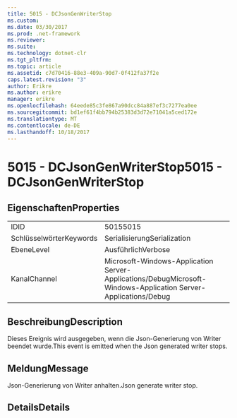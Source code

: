```yaml
---
title: 5015 - DCJsonGenWriterStop
ms.custom: 
ms.date: 03/30/2017
ms.prod: .net-framework
ms.reviewer: 
ms.suite: 
ms.technology: dotnet-clr
ms.tgt_pltfrm: 
ms.topic: article
ms.assetid: c7d70416-88e3-409a-90d7-0f412fa37f2e
caps.latest.revision: "3"
author: Erikre
ms.author: erikre
manager: erikre
ms.openlocfilehash: 64eede85c3fe867a90dcc84a887ef3c7277ea0ee
ms.sourcegitcommit: bd1ef61f4bb794b25383d3d72e71041a5ced172e
ms.translationtype: MT
ms.contentlocale: de-DE
ms.lasthandoff: 10/18/2017
---
```

# <a name="5015---dcjsongenwriterstop"></a><span data-ttu-id="0798c-102">5015 - DCJsonGenWriterStop</span><span class="sxs-lookup"><span data-stu-id="0798c-102">5015 - DCJsonGenWriterStop</span></span>
## <a name="properties"></a><span data-ttu-id="0798c-103">Eigenschaften</span><span class="sxs-lookup"><span data-stu-id="0798c-103">Properties</span></span>  
  
|||  
|-|-|  
|<span data-ttu-id="0798c-104">ID</span><span class="sxs-lookup"><span data-stu-id="0798c-104">ID</span></span>|<span data-ttu-id="0798c-105">5015</span><span class="sxs-lookup"><span data-stu-id="0798c-105">5015</span></span>|  
|<span data-ttu-id="0798c-106">Schlüsselwörter</span><span class="sxs-lookup"><span data-stu-id="0798c-106">Keywords</span></span>|<span data-ttu-id="0798c-107">Serialisierung</span><span class="sxs-lookup"><span data-stu-id="0798c-107">Serialization</span></span>|  
|<span data-ttu-id="0798c-108">Ebene</span><span class="sxs-lookup"><span data-stu-id="0798c-108">Level</span></span>|<span data-ttu-id="0798c-109">Ausführlich</span><span class="sxs-lookup"><span data-stu-id="0798c-109">Verbose</span></span>|  
|<span data-ttu-id="0798c-110">Kanal</span><span class="sxs-lookup"><span data-stu-id="0798c-110">Channel</span></span>|<span data-ttu-id="0798c-111">Microsoft-Windows-Application Server-Applications/Debug</span><span class="sxs-lookup"><span data-stu-id="0798c-111">Microsoft-Windows-Application Server-Applications/Debug</span></span>|  
  
## <a name="description"></a><span data-ttu-id="0798c-112">Beschreibung</span><span class="sxs-lookup"><span data-stu-id="0798c-112">Description</span></span>  
 <span data-ttu-id="0798c-113">Dieses Ereignis wird ausgegeben, wenn die Json-Generierung von Writer beendet wurde.</span><span class="sxs-lookup"><span data-stu-id="0798c-113">This event is emitted when the Json generated writer stops.</span></span>  
  
## <a name="message"></a><span data-ttu-id="0798c-114">Meldung</span><span class="sxs-lookup"><span data-stu-id="0798c-114">Message</span></span>  
 <span data-ttu-id="0798c-115">Json-Generierung von Writer anhalten.</span><span class="sxs-lookup"><span data-stu-id="0798c-115">Json generate writer stop.</span></span>  
  
## <a name="details"></a><span data-ttu-id="0798c-116">Details</span><span class="sxs-lookup"><span data-stu-id="0798c-116">Details</span></span>
